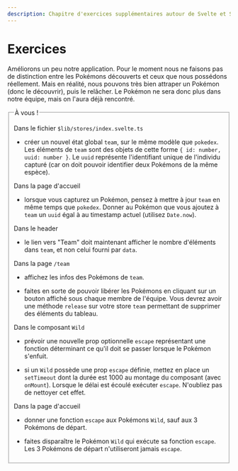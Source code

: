 ```yaml
---
description: Chapitre d'exercices supplémentaires autour de Svelte et SvelteKit
---
```


# Exercices

Améliorons un peu notre application. Pour le moment nous ne faisons pas de distinction entre les
Pokémons découverts et ceux que nous possédons réellement. Mais en réalité, nous pouvons très bien
attraper un Pokémon (donc le découvrir), puis le relâcher. Le Pokémon ne sera donc plus dans notre
équipe, mais on l'aura déjà rencontré.

<fieldset class='task'>
<legend>À vous !</legend>

Dans le fichier `$lib/stores/index.svelte.ts`

- créer un nouvel état global `team`, sur le même modèle que `pokedex`. Les éléments de `team` sont
  des objets de cette forme `{ id: number, uuid: number }`. Le `uuid` représente l'identifiant
  unique de l'individu capturé (car on doit pouvoir identifier deux Pokémons de la même espèce).

Dans la page d'accueil

- lorsque vous capturez un Pokémon, pensez à mettre à jour `team` en même temps que `pokedex`.
  Donner au Pokémon que vous ajoutez à `team` un `uuid` égal à au timestamp actuel (utilisez
  `Date.now`).

Dans le header

- le lien vers "Team" doit maintenant afficher le nombre d'éléments dans `team`, et non celui fourni
  par `data`.

Dans la page `/team`

- affichez les infos des Pokémons de `team`.

- faites en sorte de pouvoir libérer les Pokémons en cliquant sur un bouton affiché sous chaque
  membre de l'équipe. Vous devrez avoir une méthode `release` sur votre store `team` permettant de
  supprimer des éléments du tableau.

Dans le composant `Wild`

- prévoir une nouvelle prop optionnelle `escape` représentant une fonction déterminant ce qu'il doit
  se passer lorsque le Pokémon s'enfuit.

- si un `Wild` possède une prop `escape` définie, mettez en place un `setTimeout` dont la durée est
  1000 au montage du composant (avec `onMount`). Lorsque le délai est écoulé exécuter `escape`.
  N'oubliez pas de nettoyer cet effet.

Dans la page d'accueil

- donner une fonction `escape` aux Pokémons `Wild`, sauf aux 3 Pokémons de départ.

- faites disparaître le Pokémon `Wild` qui exécute sa fonction `escape`. Les 3 Pokémons de départ
  n'utiliseront jamais `escape`.

</fieldset>
